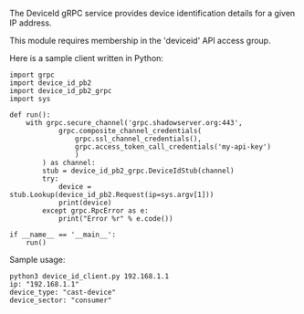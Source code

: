 The DeviceId gRPC service provides device identification details for a given IP address.

This module requires membership in the 'deviceid' API access group.

Here is a sample client written in Python:

```
import grpc
import device_id_pb2
import device_id_pb2_grpc
import sys

def run():
    with grpc.secure_channel('grpc.shadowserver.org:443',
            grpc.composite_channel_credentials(
                grpc.ssl_channel_credentials(),
                grpc.access_token_call_credentials('my-api-key')
                )
        ) as channel:
        stub = device_id_pb2_grpc.DeviceIdStub(channel)
        try:
            device = stub.Lookup(device_id_pb2.Request(ip=sys.argv[1]))
            print(device)
        except grpc.RpcError as e:
            print("Error %r" % e.code())

if __name__ == '__main__':
    run()
```

Sample usage:

```
python3 device_id_client.py 192.168.1.1
ip: "192.168.1.1"
device_type: "cast-device"
device_sector: "consumer"

```
